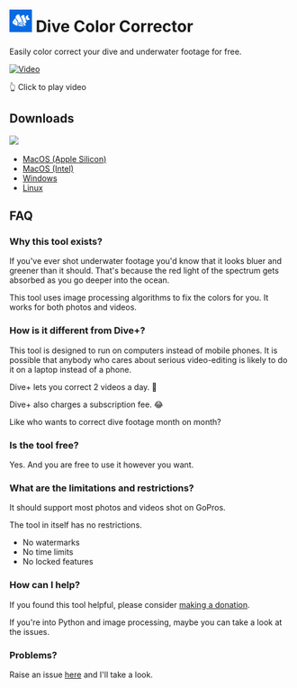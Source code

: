 <h1>
<img src="logo.png" alt="drawing" width="40"/>
Dive Color Corrector </h1>

Easily color correct your dive and underwater footage for free.

[![Video](https://img.youtube.com/vi/NEpl41-LMBs/0.jpg)](https://www.youtube.com/watch?v=NEpl41-LMBs)

👆 Click to play video

## Downloads 
<img src="https://github.com/bornfree/dive-color-corrector/blob/main/examples/gui.jpg?raw=true" width="500">


- [MacOS (Apple Silicon)](https://www.dropbox.com/s/2m8dvuja3c4orw1/MacOS%20arm64.zip?dl=1)
- [MacOS (Intel)](https://www.dropbox.com/s/owv76bvkd8ujgcb/MacOS%20x86_64.zip?dl=1)
- [Windows](https://github.com/bornfree/dive-color-corrector/releases/download/v1.0.1/Dive.Color.Corrector.exe)
- [Linux](https://github.com/bornfree/dive-color-corrector/releases/download/v1.0.1/Dive.Color.Corrector)

## FAQ

### Why this tool exists?
If you've ever shot underwater footage you'd know that it looks bluer and greener than it should.
That's because the red light of the spectrum gets absorbed as you go deeper into the ocean.

This tool uses image processing algorithms to fix the colors for you.
It works for both photos and videos.

### How is it different from Dive+?
This tool is designed to run on computers instead of mobile phones.
It is possible that anybody who cares about serious video-editing is likely to do it on a laptop instead of a phone.

Dive+ lets you correct 2 videos a day. 🤨

Dive+ also charges a subscription fee. 😂

Like who wants to correct dive footage month on month?

### Is the tool free?
Yes. And you are free to use it however you want.

### What are the limitations and restrictions?
It should support most photos and videos shot on GoPros.

The tool in itself has no restrictions.
- No watermarks
- No time limits
- No locked features

### How can I help?
If you found this tool helpful, please consider [making a donation](https://buy.stripe.com/28obMb8Mx2EEbRK7ss).

If you're into Python and image processing, maybe you can take a look at the issues.

### Problems?
Raise an issue [here](https://github.com/bornfree/dive-color-corrector/issues) and I'll take a look.
